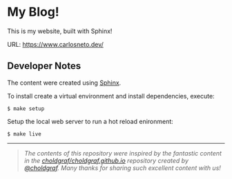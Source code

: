 # My Blog!

This is my website, built with Sphinx!

URL: https://www.carlosneto.dev/

## Developer Notes

The content were created using [Sphinx](https://www.sphinx-doc.org/pt_BR/master/).

To install create a virtual environment and install dependencies, execute:

```
$ make setup
```

Setup the local web server to run a hot reload enironment:

```
$ make live
```

---

> _The contents of this repository were inspired by the fantastic content in the [choldgraf/choldgraf.github.io](https://github.com/choldgraf/choldgraf.github.io) repository created by [@choldgraf](https://github.com/choldgraf). Many thanks for sharing such excellent content with us!_
